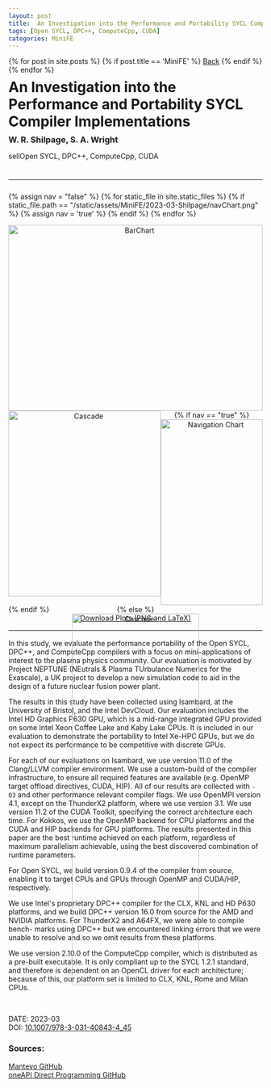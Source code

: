 ```yaml
---
layout: post
title:  An Investigation into the Performance and Portability SYCL Compiler Implementations
tags: [Open SYCL, DPC++, ComputeCpp, CUDA]
categories: MiniFE
---
```

<link rel="stylesheet" href="https://fonts.googleapis.com/css2?family=Material+Symbols+Outlined:opsz,wght,FILL,GRAD@20,400,0,0" />
{% for post in site.posts %}
  {% if post.title == 'MiniFE' %}
<a href="{{ site.baseurl }}{{ post.url }}">Back</a>
{% endif %}
{% endfor %}
<div class="dataHeader">
<h1 style="margin-top:9px;margin-bottom:0px;">An Investigation into the Performance and Portability SYCL Compiler Implementations</h1>
<h3 style="margin-top:9px;margin-bottom:0px;">W. R. Shilpage, S. A. Wright</h3>
<s><p style="display: inline-block;"><span class="material-symbols-outlined">
sell</span>Open SYCL, DPC++, ComputeCpp, CUDA</p></s>
</div>
<hr style="margin-top:24px;margin-bottom:24px;">


{% assign nav = "false" %}
{% for static_file in site.static_files %}
{% if static_file.path == "/static/assets/MiniFE/2023-03-Shilpage/navChart.png" %}
{% assign nav = 'true' %}
{% endif %} 
{% endfor %}

<div class="container">
<div class="top"><img src="{{ site.baseurl }}{% link static/assets/MiniFE/2023-03-Shilpage/barChart.png %}" alt="BarChart"/>
</div>
<div class="bottom">
{% if nav == "true" %}
<div class="colCascade"><img src="{{ site.baseurl }}{% link static/assets/MiniFE/2023-03-Shilpage/cascade.png %}" alt="Cascade" style="margin-right:2%;"/></div>
<div class="colNav"><img src="{{ site.baseurl }}{% link static/assets/MiniFE/2023-03-Shilpage/navChart.png %}" alt="Navigation Chart "/></div>
</div>
{% else %}
<div class="singleCol"><img src="{{ site.baseurl }}{% link static/assets/MiniFE/2023-03-Shilpage/cascade.png %}" alt="Cascade"/></div>
</div>
{% endif %}
</div>
<br>
<div class="plotsDownload"><a href="{{ site.baseurl }}{% link static/plots/MiniFE/2023-03-Shilpage/plots.zip %}" download>Download Plots (PNG and LaTeX)</a></div>
<hr style="margin-top:16px;margin-bottom:16px;">


In this study, we evaluate the performance portability of the Open SYCL, DPC++, and ComputeCpp compilers with a focus on mini-applications of interest to the plasma physics community. 
Our evaluation is motivated by Project NEPTUNE (NEutrals & Plasma TUrbulance Numerics for the Exascale), a UK project to develop a new simulation code to aid in the design of a future nuclear fusion power plant.

The results in this study have been collected using Isambard, at the University of Bristol, and the Intel DevCloud. 
Our evaluation includes the Intel HD Graphics P630 GPU, which is a mid-range integrated GPU provided on some Intel Xeon Coffee Lake and Kaby Lake CPUs. 
It is included in our evaluation to demonstrate the portability to Intel Xe-HPC GPUs, but we do not expect its performance to be competitive with discrete GPUs.

For each of our evaluations on Isambard, we use version 11.0 of the Clang/LLVM compiler environment. 
We use a custom-build of the compiler infrastructure, to ensure all required features are available (e.g. OpenMP target offload directives, CUDA, HIP). 
All of our results are collected with `-O3` and other performance relevant compiler flags. 
We use OpenMPI version 4.1, except on the ThunderX2 platform, where we use version 3.1. 
We use version 11.2 of the CUDA Toolkit, specifying the correct architecture each time. 
For Kokkos, we use the OpenMP backend for CPU platforms and the CUDA and HIP backends for GPU platforms. 
The results presented in this paper are the best runtime achieved on each platform, regardless of maximum parallelism achievable, using the best discovered combination of runtime parameters.

For Open SYCL, we build version 0.9.4 of the compiler from source, enabling it to target CPUs and GPUs through OpenMP and CUDA/HIP, respectively.

We use Intel's proprietary DPC++ compiler for the CLX, KNL and HD P630 platforms, and we build DPC++ version 16.0 from source for the AMD and NVIDIA platforms. 
For ThunderX2 and A64FX, we were able to compile bench- marks using DPC++ but we encountered linking errors that we were unable to resolve and so we omit results from these platforms.

We use version 2.10.0 of the ComputeCpp compiler, which is distributed as a pre-built executable. 
It is only compliant up to the SYCL 1.2.1 standard, and therefore is dependent on an OpenCL driver for each architecture; because of this, our platform set is limited to CLX, KNL, Rome and Milan CPUs.

<br>

DATE: 2023-03 <br>
DOI: [10.1007/978-3-031-40843-4_45](https://doi.org/10.1007/978-3-031-40843-4_45)
<h3>Sources:</h3>

<style>
.container{
    text-align: center;
  width: 100%;
  max-height: 736px;
  height: 100vw;
  margin: 0;
  max-width: 736px;
}
.top{
    
    height: 50%;
    width: 100%;
}
.bottom{
    height: 50%;
    width: 100%;
}
img{
    height: 100%;
}
.colCascade{
            float: left;
            width: 60%;
            height: 100%;
            vertical-align: middle;
}
.colNav{
            float: left;
            width: 40%;
            height: 100%;
            vertical-align: middle;
}
.singleCol{
            position: relative;
            width: 50%;
            height: 100%;
            left: 25%;
}
.plotsDownload{
  text-align: center;
}
</style>


[Mantevo GitHub](https://github.com/Mantevo/miniFE)<br>[oneAPI Direct Programming GitHub]( https://github.com/zjin-lcf/oneAPI-DirectProgramming/tree/master/miniFE-sycl)<br>